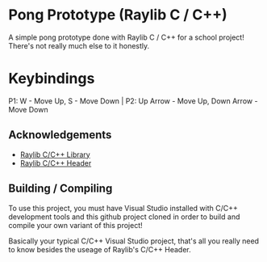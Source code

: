 # Pong Prototype (Raylib C / C++)

A simple pong prototype done with Raylib C / C++ for a school project!
There's not really much else to it honestly.

# Keybindings
P1: W - Move Up, S - Move Down | P2: Up Arrow - Move Up, Down Arrow - Move Down
## Acknowledgements

 - [Raylib C/C++ Library](https://github.com/raysan5/raylib/tree/master)
 - [Raylib C/C++ Header](https://github.com/raysan5/raylib/blob/master/src/raylib.h)

## Building / Compiling

To use this project, you must have Visual Studio installed with C/C++ development tools and this github project cloned in order to build and compile your own variant of this project!

Basically your typical C/C++ Visual Studio project, that's all you really need to know besides the useage of Raylib's C/C++ Header.
